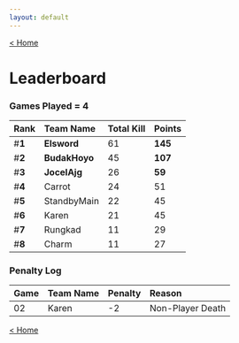 ```yaml
---
layout: default
---
```


[< Home](https://kanziebub.github.io/SurvivalProtocol/)


# **Leaderboard**

### Games Played = 4

|  Rank  | Team Name             | Total Kill | **Points** |
|:-------|:----------------------|:-----------|:-----------|
| #**1** | **Elsword** | 61 | **145** | 
| #**2** | **BudakHoyo** | 45 | **107** | 
| #**3** | **JocelAjg** | 26 | **59** | 
| #**4** | Carrot | 24 | 51 | 
| #**5** | StandbyMain | 22 | 45 | 
| #**6** | Karen | 21 | 45 | 
| #**7** | Rungkad | 11 | 29 | 
| #**8** | Charm | 11 | 27 | 

### Penalty Log

|  Game  | Team Name | Penalty | Reason                |
|:-------|:----------|:--------|:----------------------|
| 02 | Karen | -2 | Non-Player Death | 
 
 

[< Home](https://kanziebub.github.io/SurvivalProtocol/)
    